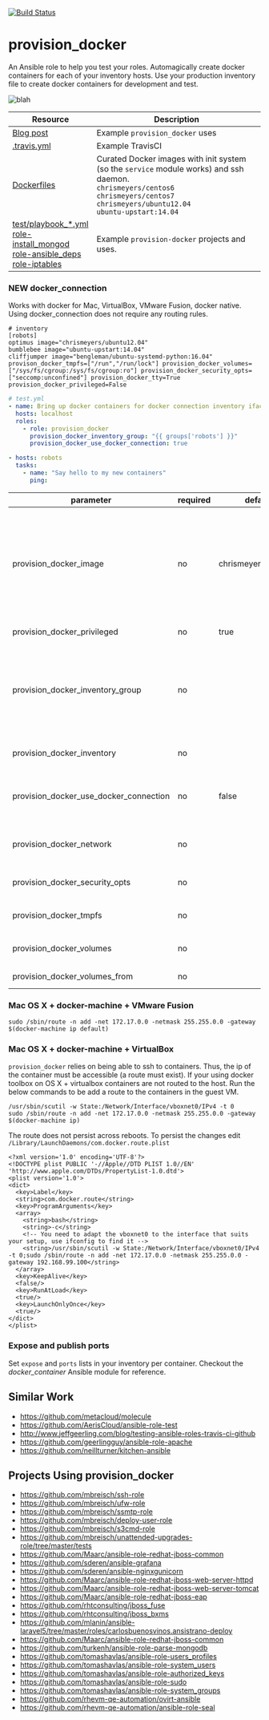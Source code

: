 [![Build Status](https://travis-ci.org/chrismeyersfsu/provision_docker.svg?branch=master)](https://travis-ci.org/chrismeyersfsu/provision_docker)


# provision_docker
An Ansible role to help you test your roles. Automagically create docker containers for each of your inventory hosts. Use your production inventory file to create docker containers for development and test.

<img align="center" src="https://i.imgflip.com/1dbjhv.jpg" alt="blah">

| Resource                                                                                  | Description                                                                                                                                                                                                                                                                                                                   |
|-------------------------------------------------------------------------------------------|-------------------------------------------------------------------------------------------------------------------------------------------------------------------------------------------------------------------------------------------------------------------------------------------------------------------------------|
| [Blog post](https://www.ansible.com/blog/testing-ansible-roles-with-docker)               |  Example `provision_docker` uses                                                                                                                                                                                                                                                                                      |
| [.travis.yml](https://github.com/chrismeyersfsu/provision_docker/blob/master/.travis.yml) | Example TravisCI                                                                                                                                                                                                                                                                                             |
| [Dockerfiles](https://github.com/chrismeyersfsu/provision_docker/tree/master/files)       | Curated Docker images with init system (so the `service` module works) and ssh daemon.<br> `chrismeyers/centos6` <br>`chrismeyers/centos7` <br>`chrismeyers/ubuntu12.04` <br>`ubuntu-upstart:14.04`                                                                                                                                        |
| [test/playbook_*.yml](https://github.com/chrismeyersfsu/provision_docker/tree/master/test) <br>[role-install_mongod](https://github.com/chrismeyersfsu/role-install_mongod) <br>[role-ansible_deps](https://github.com/chrismeyersfsu/role-ansible_deps) <br>[role-iptables](https://github.com/chrismeyersfsu/role-iptables) | Example `provision-docker` projects and uses.|

### **NEW** docker_connection
Works with docker for Mac, VirtualBox, VMware Fusion, docker native. Using docker_connection does not require any routing rules.
```
# inventory
[robots]
optimus image="chrismeyers/ubuntu12.04"
bumblebee image="ubuntu-upstart:14.04"
cliffjumper image="bengleman/ubuntu-systemd-python:16.04" provison_docker_tmpfs=["/run","/run/lock"] provision_docker_volumes=["/sys/fs/cgroup:/sys/fs/cgroup:ro"] provision_docker_security_opts=["seccomp:unconfined"] provision_docker_tty=True provision_docker_privileged=False
```
```yaml
# test.yml
- name: Bring up docker containers for docker connection inventory iface
  hosts: localhost
  roles:
    - role: provision_docker
      provision_docker_inventory_group: "{{ groups['robots'] }}"
      provision_docker_use_docker_connection: true

- hosts: robots
  tasks:
    - name: "Say hello to my new containers"
      ping:
```

| parameter                                | required   | default               | choices                                                                                      | comments                                                                                                                                                                                                                             |
| ---------------------------------------- | ---------- | --------------------- | -------------------------------------------------------------------------------------------- | ------------------------------------------------------------------------------------------------------------------------------------------------------------------------------------------------------------------------------------ |
| provision_docker_image                   | no         | chrismeyers/centos6   | chrismeyers/centos6 chrismeyers/centos7 chrismeyers/ubuntu12.04 ubuntu-upstart:14.04 other   | Docker image to use when starting the container. The containers listed to the left are special. The init system put back in and ssh is started. This allows for starting/stopping service via the `service` module as well as ssh.   |
| provision_docker_privileged              | no         | true                  | true/false                                                                                   | Start Docker container in privileged mode.                                                                                                                                                                                           |
| provision_docker_inventory_group         | no         |                       |                                                                                              | List of host names that are in the inventory for which to bring up a Docker container. Note that the Docker image that you wish to bring up should be a hostvar associated with the hostname.                                        |
| provision_docker_inventory               | no         |                       |                                                                                              | List of <name, image> pairs for which to bring up a Docker container.                                                                                                                                                                |
| provision_docker_use_docker_connection   | no         | false                 | true/false                                                                                   | Use docker_connection plugin to connect to Docker containers instead of the default ssh.                                                                                                                                             |
| provision_docker_network                 | no         |                       | Some name from available networks as listed with `$ docker network ls`                       | Specify the network that the Docker container should connect to.                                                                                                                                                                     |
| provision_docker_security_opts           | no         |                       | List of security options to pass to the container.                                           | List of security options in the form of "label:user:User"                                                                                                                                                                            |
| provision_docker_tmpfs                   | no         |                       | List of tmpfs volumes to mount within the container.                                         | List of paths to mount as tmpfs volumes.                                                                                                                                                                                             |
| provision_docker_volumes                 | no         |                       | List of volumes to mount within the container.                                               | Use docker CLI-style syntax: /host:/container[:mode].                                                                                                                                                                                |
| provision_docker_volumes_from            | no         |                       | List of container names or to get volumes from.                                              |                                                                                                                                                                                                                                      |




### Mac OS X + docker-machine + VMware Fusion
`sudo /sbin/route -n add -net 172.17.0.0 -netmask 255.255.0.0 -gateway $(docker-machine ip default)`

### Mac OS X + docker-machine + VirtualBox
`provision_docker` relies on being able to ssh to containers. Thus, the ip of the container must be accessible (a route must exist). If your using docker toolbox on OS X + virtualbox containers are not routed to the host. Run the below commands to be add a route to the containers in the guest VM.
```
/usr/sbin/scutil -w State:/Network/Interface/vboxnet0/IPv4 -t 0
sudo /sbin/route -n add -net 172.17.0.0 -netmask 255.255.0.0 -gateway $(docker-machine ip)
```
The route does not persist across reboots. To persist the changes edit `/Library/LaunchDaemons/com.docker.route.plist`

```
<?xml version='1.0' encoding='UTF-8'?>
<!DOCTYPE plist PUBLIC '-//Apple//DTD PLIST 1.0//EN' 'http://www.apple.com/DTDs/PropertyList-1.0.dtd'>
<plist version='1.0'>
<dict>
  <key>Label</key>
  <string>com.docker.route</string>
  <key>ProgramArguments</key>
  <array>
    <string>bash</string>
    <string>-c</string>
    <!-- You need to adapt the vboxnet0 to the interface that suits your setup, use ifconfig to find it -->
    <string>/usr/sbin/scutil -w State:/Network/Interface/vboxnet0/IPv4 -t 0;sudo /sbin/route -n add -net 172.17.0.0 -netmask 255.255.0.0 -gateway 192.168.99.100</string>
  </array>
  <key>KeepAlive</key>
  <false/>
  <key>RunAtLoad</key>
  <true/>
  <key>LaunchOnlyOnce</key>
  <true/>
</dict>
</plist>
```

### Expose and publish ports

Set ``expose`` and ``ports`` lists in your inventory per container. Checkout the _docker_container_ Ansible module for reference.

## Similar Work

* https://github.com/metacloud/molecule
* https://github.com/AerisCloud/ansible-role-test
* http://www.jeffgeerling.com/blog/testing-ansible-roles-travis-ci-github
* https://github.com/geerlingguy/ansible-role-apache
* https://github.com/neillturner/kitchen-ansible

## Projects Using provision_docker

* https://github.com/mbreisch/ssh-role
* https://github.com/mbreisch/ufw-role
* https://github.com/mbreisch/ssmtp-role
* https://github.com/mbreisch/deploy-user-role
* https://github.com/mbreisch/s3cmd-role
* https://github.com/mbreisch/unattended-upgrades-role/tree/master/tests
* https://github.com/Maarc/ansible-role-redhat-jboss-common
* https://github.com/sderen/ansible-grafana
* https://github.com/sderen/ansible-nginxgunicorn
* https://github.com/Maarc/ansible-role-redhat-jboss-web-server-httpd
* https://github.com/Maarc/ansible-role-redhat-jboss-web-server-tomcat
* https://github.com/Maarc/ansible-role-redhat-jboss-eap
* https://github.com/rhtconsulting/jboss_fuse
* https://github.com/rhtconsulting/jboss_bxms
* https://github.com/mlanin/ansible-laravel5/tree/master/roles/carlosbuenosvinos.ansistrano-deploy
* https://github.com/Maarc/ansible-role-redhat-jboss-common
* https://github.com/turkenh/ansible-role-parse-mongodb
* https://github.com/tomashavlas/ansible-role-users_profiles
* https://github.com/tomashavlas/ansible-role-system_users
* https://github.com/tomashavlas/ansible-role-authorized_keys
* https://github.com/tomashavlas/ansible-role-sudo
* https://github.com/tomashavlas/ansible-role-system_groups
* https://github.com/rhevm-qe-automation/ovirt-ansible
* https://github.com/rhevm-qe-automation/ansible-role-seal

